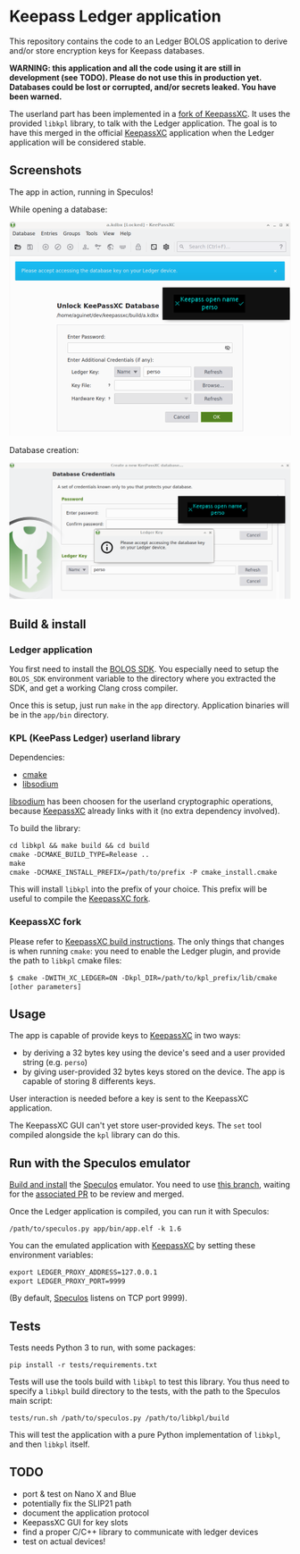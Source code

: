 # Keepass Ledger application

This repository contains the code to an Ledger BOLOS application to derive
and/or store encryption keys for Keepass databases.

**WARNING: this application and all the code using it are still in development
(see TODO). Please do not use this in production yet. Databases could be lost
or corrupted, and/or secrets leaked. You have been warned.**

The userland part has been implemented in a [fork of
KeepassXC](https://github.com/aguinet/keepassxc/tree/feature/ledger). It uses
the provided ``libkpl`` library, to talk with the Ledger application.  The goal
is to have this merged in the official [KeepassXC](kpxc) application when the
Ledger application will be considered stable.

## Screenshots

The app in action, running in Speculos!

While opening a database:

![KeepassXC database open](imgs/kp_ledger_open.png)

Database creation:

![KeepassXC database create](imgs/kp_ledger_create.png)

## Build & install

### Ledger application

You first need to install the [BOLOS
SDK](https://ledger.readthedocs.io/en/latest/userspace/getting_started.html).
You especially need to setup the ``BOLOS_SDK`` environment variable to the
directory where you extracted the SDK, and get a working Clang cross compiler.

Once this is setup, just run ``make`` in the ``app`` directory. Application
binaries will be in the ``app/bin`` directory.

### KPL (KeePass Ledger) userland library

Dependencies:

* [cmake](cmake)
* [libsodium](sodium)

[libsodium](sodium) has been choosen for the userland cryptographic operations,
because [KeepassXC](kpxc) already links with it (no extra dependency involved).

To build the library:

```
cd libkpl && make build && cd build
cmake -DCMAKE_BUILD_TYPE=Release ..
make
cmake -DCMAKE_INSTALL_PREFIX=/path/to/prefix -P cmake_install.cmake
```

This will install ``libkpl`` into the prefix of your choice. This prefix will
be useful to compile the [KeepassXC
fork](https://github.com/aguinet/keepassxc/tree/feature/ledger).

### KeepassXC fork

Please refer to [KeepassXC build
instructions](https://github.com/keepassxreboot/keepassxc/blob/develop/INSTALL.md).
The only things that changes is when running ``cmake``: you need to enable the
Ledger plugin, and provide the path to ``libkpl`` cmake files:

```
$ cmake -DWITH_XC_LEDGER=ON -Dkpl_DIR=/path/to/kpl_prefix/lib/cmake [other parameters]
```

## Usage

The app is capable of provide keys to [KeepassXC](kpxc) in two ways:

* by deriving a 32 bytes key using the device's seed and a user provided string
  (e.g. `perso`)
* by giving user-provided 32 bytes keys stored on the device. The app is
  capable of storing 8 differents keys.

User interaction is needed before a key is sent to the KeepassXC application.

The KeepassXC GUI can't yet store user-provided keys. The ``set`` tool compiled
alongside the ``kpl`` library can do this.

## Run with the Speculos emulator

[Build and
install](https://github.com/LedgerHQ/speculos/blob/master/doc/build.md) the
[Speculos](speculos) emulator. You need to use [this
branch](https://github.com/aguinet/speculos/tree/feature/curve25519), waiting
for the [associated PR](https://github.com/LedgerHQ/speculos/pull/116) to be
review and merged.

Once the Ledger application is compiled, you can run it with Speculos:

```
/path/to/speculos.py app/bin/app.elf -k 1.6
```

You can the emulated application with [KeepassXC](kpxc) by setting these environment variables:

```
export LEDGER_PROXY_ADDRESS=127.0.0.1
export LEDGER_PROXY_PORT=9999
```

(By default, [Speculos](speculos) listens on TCP port 9999).

## Tests

Tests needs Python 3 to run, with some packages:

```
pip install -r tests/requirements.txt
```

Tests will use the tools build with `libkpl` to test this library. You thus need to specify a `libkpl` build directory to the tests, with the path to the Speculos main script:

```
tests/run.sh /path/to/speculos.py /path/to/libkpl/build
```

This will test the application with a pure Python implementation of ``libkpl``,
and then ``libkpl`` itself.


## TODO

* port & test on Nano X and Blue
* potentially fix the SLIP21 path
* document the application protocol
* KeepassXC GUI for key slots
* find a proper C/C++ library to communicate with ledger devices
* test on actual devices!


[speculos]: https://github.com/LedgerHQ/speculos/
[kpxc]: https://github.com/keepassxreboot/keepassxc/
[sodium]: https://github.com/jedisct1/libsodium
